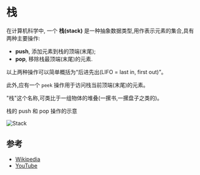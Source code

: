 # 栈

在计算机科学中, 一个 **栈(stack)** 是一种抽象数据类型,用作表示元素的集合,具有两种主要操作:

- **push**, 添加元素到栈的顶端(末尾);
- **pop**, 移除栈最顶端(末尾)的元素.

以上两种操作可以简单概括为“后进先出(LIFO = last in, first out)”。

此外,应有一个 `peek` 操作用于访问栈当前顶端(末尾)的元素。

"栈"这个名称,可类比于一组物体的堆叠(一摞书,一摞盘子之类的)。

栈的 push 和 pop 操作的示意

![Stack](https://upload.wikimedia.org/wikipedia/commons/b/b4/Lifo_stack.png)

## 参考

- [Wikipedia](<https://en.wikipedia.org/wiki/Stack_(abstract_data_type)>)
- [YouTube](https://www.youtube.com/watch?v=wjI1WNcIntg&list=PLLXdhg_r2hKA7DPDsunoDZ-Z769jWn4R8&index=3&)
